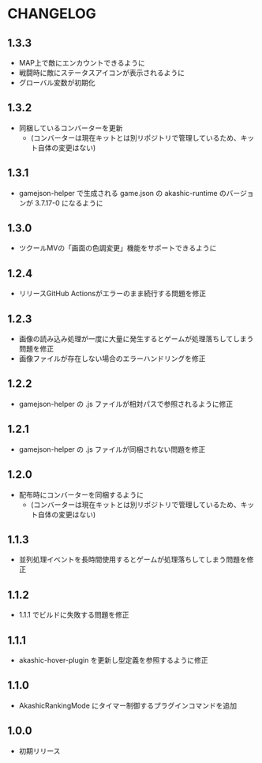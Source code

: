 # CHANGELOG

## 1.3.3
* MAP上で敵にエンカウントできるように
* 戦闘時に敵にステータスアイコンが表示されるように
* グローバル変数が初期化

## 1.3.2
- 同梱しているコンバーターを更新
  - (コンバーターは現在キットとは別リポジトリで管理しているため、キット自体の変更はない)

## 1.3.1
- gamejson-helper で生成される game.json の akashic-runtime のバージョンが 3.7.17-0 になるように

## 1.3.0
- ツクールMVの「画面の色調変更」機能をサポートできるように

## 1.2.4
- リリースGitHub Actionsがエラーのまま続行する問題を修正

## 1.2.3
- 画像の読み込み処理が一度に大量に発生するとゲームが処理落ちしてしまう問題を修正
- 画像ファイルが存在しない場合のエラーハンドリングを修正

## 1.2.2
- gamejson-helper の .js ファイルが相対パスで参照されるように修正

## 1.2.1
- gamejson-helper の .js ファイルが同梱されない問題を修正

## 1.2.0
- 配布時にコンバーターを同梱するように
  - (コンバーターは現在キットとは別リポジトリで管理しているため、キット自体の変更はない)

## 1.1.3
- 並列処理イベントを長時間使用するとゲームが処理落ちしてしまう問題を修正

## 1.1.2
- 1.1.1 でビルドに失敗する問題を修正

## 1.1.1
- akashic-hover-plugin を更新し型定義を参照するように修正

## 1.1.0
- AkashicRankingMode にタイマー制御するプラグインコマンドを追加

## 1.0.0
- 初期リリース
